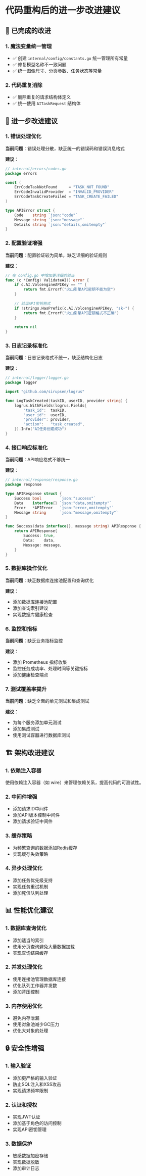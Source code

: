 # 代码重构后的进一步改进建议

## 🎯 已完成的改进

### 1. 魔法变量统一管理
- ✅ 创建 `internal/config/constants.go` 统一管理所有常量
- ✅ 修复模型名称不一致问题
- ✅ 统一图像尺寸、分页参数、任务状态等常量

### 2. 代码重复消除
- ✅ 删除重复的请求结构体定义
- ✅ 统一使用 `AITaskRequest` 结构体

## 🔮 进一步改进建议

### 1. 错误处理优化
**当前问题**：错误处理分散，缺乏统一的错误码和错误消息格式

**建议**：
```go
// internal/errors/codes.go
package errors

const (
    ErrCodeTaskNotFound     = "TASK_NOT_FOUND"
    ErrCodeInvalidProvider  = "INVALID_PROVIDER"
    ErrCodeTaskCreateFailed = "TASK_CREATE_FAILED"
)

type APIError struct {
    Code    string `json:"code"`
    Message string `json:"message"`
    Details string `json:"details,omitempty"`
}
```

### 2. 配置验证增强
**当前问题**：配置验证较为简单，缺乏详细的验证规则

**建议**：
```go
// 在 config.go 中增加更详细的验证
func (c *Config) ValidateAI() error {
    if c.AI.VolcengineAPIKey == "" {
        return fmt.Errorf("火山引擎API密钥不能为空")
    }
    
    // 验证API密钥格式
    if !strings.HasPrefix(c.AI.VolcengineAPIKey, "sk-") {
        return fmt.Errorf("火山引擎API密钥格式不正确")
    }
    
    return nil
}
```

### 3. 日志记录标准化
**当前问题**：日志记录格式不统一，缺乏结构化日志

**建议**：
```go
// internal/logger/logger.go
package logger

import "github.com/sirupsen/logrus"

func LogTaskCreated(taskID, userID, provider string) {
    logrus.WithFields(logrus.Fields{
        "task_id":  taskID,
        "user_id":  userID,
        "provider": provider,
        "action":   "task_created",
    }).Info("AI任务创建成功")
}
```

### 4. 接口响应标准化
**当前问题**：API响应格式不够统一

**建议**：
```go
// internal/response/response.go
package response

type APIResponse struct {
    Success bool        `json:"success"`
    Data    interface{} `json:"data,omitempty"`
    Error   *APIError   `json:"error,omitempty"`
    Message string      `json:"message,omitempty"`
}

func Success(data interface{}, message string) APIResponse {
    return APIResponse{
        Success: true,
        Data:    data,
        Message: message,
    }
}
```

### 5. 数据库操作优化
**当前问题**：缺乏数据库连接池配置和查询优化

**建议**：
- 添加数据库连接池配置
- 添加查询索引建议
- 实现数据库健康检查

### 6. 监控和指标
**当前问题**：缺乏业务指标监控

**建议**：
- 添加 Prometheus 指标收集
- 监控任务成功率、处理时间等关键指标
- 添加健康检查端点

### 7. 测试覆盖率提升
**当前问题**：缺乏全面的单元测试和集成测试

**建议**：
- 为每个服务添加单元测试
- 添加集成测试
- 使用测试容器进行数据库测试

## 🏗️ 架构改进建议

### 1. 依赖注入容器
使用依赖注入容器（如 wire）来管理依赖关系，提高代码的可测试性。

### 2. 中间件增强
- 添加请求ID中间件
- 添加API版本控制中间件
- 添加请求验证中间件

### 3. 缓存策略
- 为频繁查询的数据添加Redis缓存
- 实现缓存失效策略

### 4. 异步处理优化
- 添加任务优先级支持
- 实现任务重试机制
- 添加死信队列处理

## 📊 性能优化建议

### 1. 数据库查询优化
- 添加适当的索引
- 使用分页查询避免大量数据加载
- 实现查询结果缓存

### 2. 并发处理优化
- 使用连接池管理数据库连接
- 优化队列工作器并发数
- 添加背压控制

### 3. 内存使用优化
- 避免内存泄漏
- 使用对象池减少GC压力
- 优化大对象的处理

## 🔒 安全性增强

### 1. 输入验证
- 添加更严格的输入验证
- 防止SQL注入和XSS攻击
- 实现请求频率限制

### 2. 认证和授权
- 实现JWT认证
- 添加基于角色的访问控制
- 实现API密钥管理

### 3. 数据保护
- 敏感数据加密存储
- 实现数据脱敏
- 添加审计日志 
